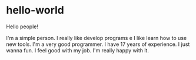 # hello-world


Hello people!

I'm a simple person. I really like develop programs e I like learn how to use new tools.
I'm a very good programmer.
I have 17 years of experience.
I just wanna fun.
I feel good with my job.
I'm really happy with it.
